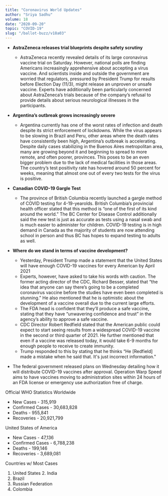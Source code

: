 ```yaml
---
title: "Coronavirus World Updates"
author: "Sriya Sadhu"
volume: 18
date: "2020-09-20"
topic: "COVID-19"
slug: "/ballot-buzz/v18a03"
---
```


* **AstraZeneca releases trial blueprints despite safety scrutiny**
    + AstraZeneca recently revealed details of its large coronavirus vaccine trial on Saturday. However, national polls are finding Americans increasingly apprehensive about accepting a virus vaccine. And scientists inside and outside the government are worried that regulators, pressured by President Trump for results before Election Day (11/3), might release an unproven or unsafe vaccine. Experts have additionally been particularly concerned about AstraZeneca’s trials because of the company’s refusal to provide details about serious neurological illnesses in the participants.

* **Argentina’s outbreak grows increasingly severe**
    + Argentina currently has one of the worst rates of infection and death despite its strict enforcement of lockdowns. While the virus appears to be slowing in Brazil and Peru, other areas where the death rates have consistently been high, Argentina’s outbreak is accelerating. Despite daily cases stabilizing in the Buenos Aires metropolitan area, many are growing beyond it and beginning to spread to more remote, and often poorer, provinces. This poses to be an even bigger problem due to the lack of medical facilities in those areas. The country’s test positivity rate has hovered around 50 percent for weeks, meaning that almost one out of every two tests for the virus is positive.

* **Canadian COVID-19 Gargle Test**
    + The province of British Columbia recently launched a gargle method of COVID testing for 4-19-yearolds. British Columbia’s provincial health officer stated that this method is “one of the first of its kind around the world.” The BC Center for Disease Control additionally said the new test is just as accurate as tests using a nasal swab and is much easier to administer for children. COVID-19 testing is in high demand in Canada as the majority of students are now attending school in person and thus BC has hopes to expand testing to adults as well.

* **Where do we stand in terms of vaccine development?**
    + Yesterday, President Trump made a statement that the United States will have enough COVID-19 vaccines for every American by April 2021
    + Experts, however, have asked to take his words with caution. The former acting director of the CDC, Richard Besser, stated that “the idea that anyone can say there’s going to be a completed coronavirus vaccine before the studies have even been completed is stunning.” He also mentioned that he is optimistic about the development of a vaccine overall due to the current large efforts.
    + The FDA head is confident that they’ll produce a safe vaccine, stating that they have “unwavering confidence and trust” in the agency’s ability to approve a safe vaccine.
    + CDC Director Robert Redfield stated that the American public could expect to start seeing results from a widespread COVID-19 vaccine in the second or third quarter of 2021. He further mentioned that even if a vaccine was released today, it would take 6-9 months for enough people to receive to create immunity.
    + Trump responded to this by stating that he thinks “He [Redfield] made a mistake when he said that. It's just incorrect information."

* The federal government released plans on Wednesday detailing how it will distribute COVID-19 vaccines after approval. Operation Warp Speed aims to have vaccines moving to administration sites within 24 hours of an FDA license or emergency use authorization free of charge.

Official WHO Statistics
Worldwide
* New Cases - 315,919
* Confirmed Cases - 30,683,828
* Deaths - 955,841
* Recoveries - 20,921,799

United States of America
* New Cases - 47,136
* Confirmed Cases - 6,788,238
* Deaths - 199,146
* Recoveries - 3,689,081

Countries w/ Most Cases
1. United States 2. India
3. Brazil
4. Russian Federation
5. Colombia